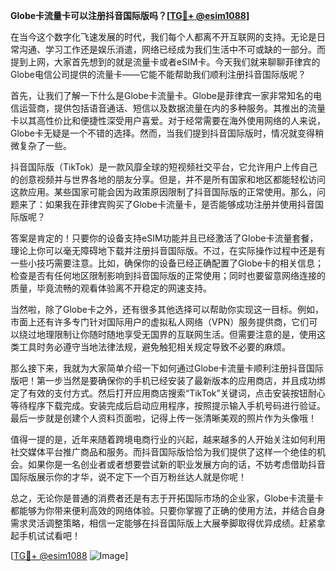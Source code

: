 **Globe卡流量卡可以注册抖音国际版吗？[[TG💪+ @esim1088](https://t.me/s/esim1088)]**

在当今这个数字化飞速发展的时代，我们每个人都离不开互联网的支持。无论是日常沟通、学习工作还是娱乐消遣，网络已经成为我们生活中不可或缺的一部分。而提到上网，大家首先想到的就是流量卡或者eSIM卡。今天我们就来聊聊菲律宾的Globe电信公司提供的流量卡——它能不能帮助我们顺利注册抖音国际版呢？

首先，让我们了解一下什么是Globe卡流量卡。Globe是菲律宾一家非常知名的电信运营商，提供包括语音通话、短信以及数据流量在内的多种服务。其推出的流量卡以其高性价比和便捷性深受用户喜爱。对于经常需要在海外使用网络的人来说，Globe卡无疑是一个不错的选择。然而，当我们提到抖音国际版时，情况就变得稍微复杂了一些。

抖音国际版（TikTok）是一款风靡全球的短视频社交平台，它允许用户上传自己的创意视频并与世界各地的朋友分享。但是，并不是所有国家和地区都能轻松访问这款应用。某些国家可能会因为政策原因限制了抖音国际版的正常使用。那么，问题来了：如果我在菲律宾购买了Globe卡流量卡，是否能够成功注册并使用抖音国际版呢？

答案是肯定的！只要你的设备支持eSIM功能并且已经激活了Globe卡流量套餐，理论上你可以毫无障碍地下载并注册抖音国际版。不过，在实际操作过程中还是有一些小技巧需要注意。比如，确保你的设备已经正确配置了Globe卡的相关信息；检查是否有任何地区限制影响到抖音国际版的正常使用；同时也要留意网络连接的质量，毕竟流畅的观看体验离不开稳定的网速支持。

当然啦，除了Globe卡之外，还有很多其他选择可以帮助你实现这一目标。例如，市面上还有许多专门针对国际用户的虚拟私人网络（VPN）服务提供商，它们可以绕过地理限制让你随时随地享受无国界的互联网生活。但需要注意的是，使用这类工具时务必遵守当地法律法规，避免触犯相关规定导致不必要的麻烦。

那么接下来，我就为大家简单介绍一下如何通过Globe卡流量卡顺利注册抖音国际版吧！第一步当然是要确保你的手机已经安装了最新版本的应用商店，并且成功绑定了有效的支付方式。然后打开应用商店搜索“TikTok”关键词，点击安装按钮耐心等待程序下载完成。安装完成后启动应用程序，按照提示输入手机号码进行验证。最后一步就是创建个人资料页面啦，记得上传一张清晰美观的照片作为头像哦！

值得一提的是，近年来随着跨境电商行业的兴起，越来越多的人开始关注如何利用社交媒体平台推广商品和服务。而抖音国际版恰恰为我们提供了这样一个绝佳的机会。如果你是一名创业者或者想要尝试新的职业发展方向的话，不妨考虑借助抖音国际版展示你的才华，说不定下一个百万粉丝达人就是你呢！

总之，无论你是普通的消费者还是有志于开拓国际市场的企业家，Globe卡流量卡都能够为你带来便利高效的网络体验。只要你掌握了正确的使用方法，并结合自身需求灵活调整策略，相信一定能够在抖音国际版上大展拳脚取得优异成绩。赶紧拿起手机试试看吧！

[[TG💪+ @esim1088](https://t.me/s/esim1088) ![Image](https://i.postimg.cc/4NQfJmqS/Snipaste-2025-05-13-00-14-12.png)]